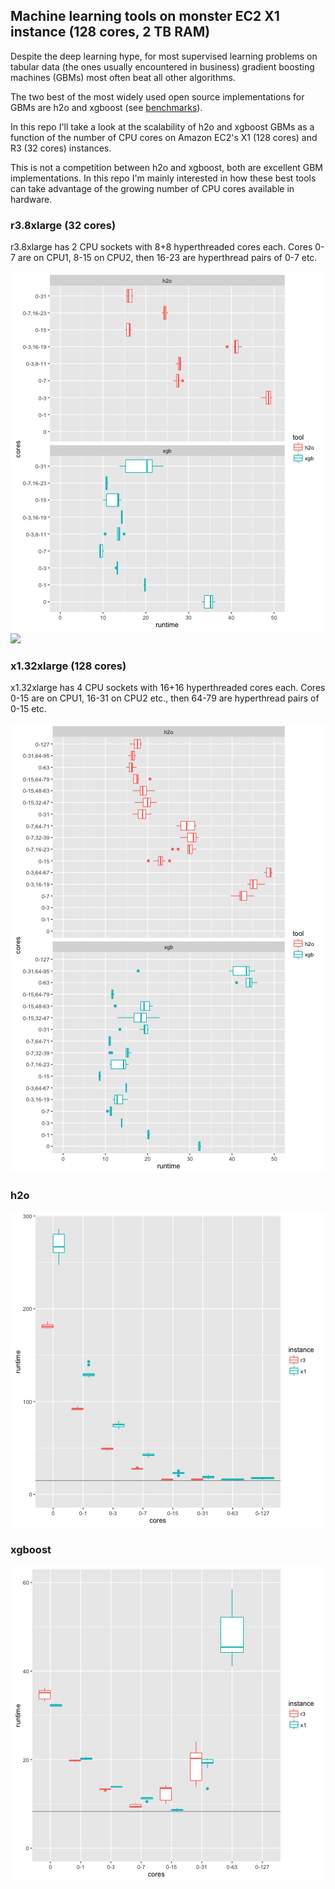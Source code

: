 
## Machine learning tools on monster EC2 X1 instance (128 cores, 2 TB RAM) 

Despite the deep learning hype, for most supervised learning problems on tabular data 
(the ones usually encountered in business) gradient boosting machines (GBMs) most often beat
all other algorithms. 

The two best of the most widely used open source implementations for GBMs 
are h2o and xgboost (see [benchmarks](https://github.com/szilard/benchm-ml)).

In this repo I'll take a look at the scalability of h2o and xgboost GBMs as a function
of the number of CPU cores on Amazon EC2's X1 (128 cores) and R3 (32 cores) instances.

This is not a competition between h2o and xgboost, both are excellent GBM implementations.
In this repo I'm mainly interested in how these best tools can take advantage of the 
growing number of CPU cores available in hardware.


### r3.8xlarge (32 cores)

r3.8xlarge has 2 CPU sockets with 8+8 hyperthreaded cores each.
Cores 0-7 are on CPU1, 8-15 on CPU2, then 16-23 are hyperthread pairs of 0-7 etc.

![img](figs/r3-1.png)
<img src="figs/r3-1.png)" width="200">


### x1.32xlarge (128 cores)

x1.32xlarge has 4 CPU sockets with 16+16 hyperthreaded cores each.
Cores 0-15 are on CPU1, 16-31 on CPU2 etc., then 64-79 are hyperthread pairs of 0-15 etc.

![img](figs/x1-1.png)


### h2o

![img](figs/h2o-1.png)


### xgboost 

![img](figs/xgb-1.png)


